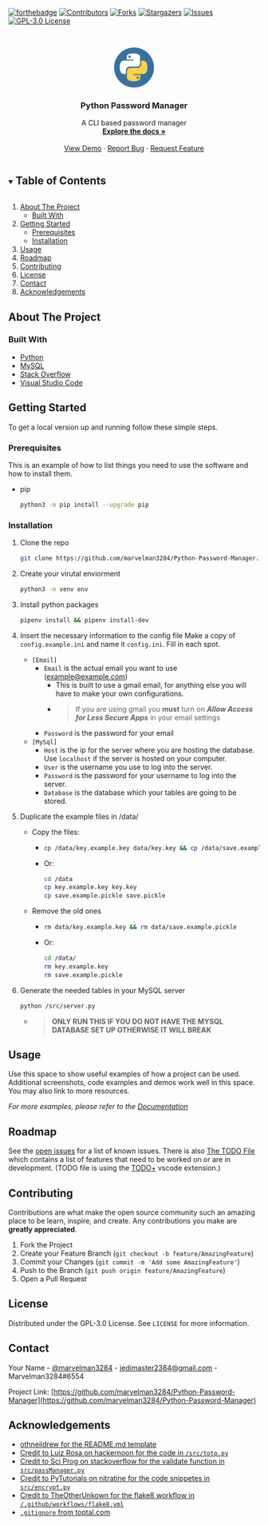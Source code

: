 <!--
*** Thanks for checking out the Best-README-Template. If you have a suggestion
*** that would make this better, please fork the repo and create a pull request
*** or simply open an issue with the tag "enhancement".
*** Thanks again! Now go create something AMAZING! :D
***
***
***
*** To avoid retyping too much info. Do a search and replace for the following:
*** marvelman3284, Python-Password-Manager, marvelman3284, jedimaster2384@gmail.com, Python Password Manager, A CLI based password manager created with python and mysq
-->



<!-- PROJECT SHIELDS -->
<!--
*** I'm using markdown "reference style" links for readability.
*** Reference links are enclosed in brackets [ ] instead of parentheses ( ).
*** See the bottom of this document for the declaration of the reference variables
*** for contributors-url, forks-url, etc. This is an optional, concise syntax you may use.
*** https://www.markdownguide.org/basic-syntax/#reference-style-links
-->

[![forthebadge](https://forthebadge.com/images/badges/made-with-python.svg)](https://www.python.org)
[![Contributors][contributors-shield]][contributors-url]
[![Forks][forks-shield]][forks-url]
[![Stargazers][stars-shield]][stars-url]
[![Issues][issues-shield]][issues-url]
[![GPL-3.0 License][license-shield]][license-url]

<!-- PROJECT LOGO -->
<br />
<p align="center">
    <a href="https://github.com/marvelman3284/Python-Password-Manager">
        <img src="images/logo.png" alt="Logo" width="80" height="80">
    </a>
    <h3 align="center">Python Password Manager</h3>
    <p align="center">
        A CLI based password manager
        <br />
        <a href="https://github.com/marvelman3284/Python-Password-Manager"><strong>Explore the docs »</strong></a>
        <br />
        <br />
        <a href="https://github.com/marvelman3284/Python-Password-Manager">View Demo</a>
        ·
        <a href="https://github.com/marvelman3284/Python-Password-Manager/issues">Report Bug</a>
        ·
        <a href="https://github.com/marvelman3284/Python-Password-Manager/issues">Request Feature</a>
    </p>
</p>



<!-- TABLE OF CONTENTS -->
<details open="open">
    <summary><h2 style="display: inline-block">Table of Contents</h2></summary>
    <ol>
        <li>
            <a href="#about-the-project">About The Project</a>
            <ul>
                <li><a href="#built-with">Built With</a></li>
            </ul>
        </li>
        <li>
            <a href="#getting-started">Getting Started</a>
            <ul>
                <li><a href="#prerequisites">Prerequisites</a></li>
                <li><a href="#installation">Installation</a></li>
            </ul>
        </li>
        <li><a href="#usage">Usage</a></li>
        <li><a href="#roadmap">Roadmap</a></li>
        <li><a href="#contributing">Contributing</a></li>
        <li><a href="#license">License</a></li>
        <li><a href="#contact">Contact</a></li>
        <li><a href="#acknowledgements">Acknowledgements</a></li>
    </ol>
</details>


<!-- ABOUT THE PROJECT -->
## About The Project

### Built With

* [Python](https://python.org)
* [MySQL](https://www.mysql.com/)
* [Stack Overflow](https://stackoverflow.com/)
* [Visual Studio Code](https://code.visualstudio.com)


<!-- GETTING STARTED -->
## Getting Started

To get a local version up and running follow these simple steps.

### Prerequisites

This is an example of how to list things you need to use the software and how to install them.
* pip

    ```sh
    python3 -m pip install --upgrade pip
    ```

### Installation

1. Clone the repo
     ```sh
     git clone https://github.com/marvelman3284/Python-Password-Manager.git
     ```
2. Create your virutal enviorment
     ```sh
     python3 -m venv env
     ```
3. Install python packages
     ```sh
     pipenv install && pipenv install-dev
     ```
4. Insert the necessary information to the config file
Make a copy of `config.example.ini` and name it `config.ini`. Fill in each spot.
   * `[Email]`
     * `Email` is the actual email you want to use (example@example.com)
       * This is built to use a gmail email, for anything else you will have to make your own configurations.
       *   > If you are using gmail you __must__ turn on **_Allow Access for Less Secure Apps_** in your email settings
     * `Password` is the password for your email
   * `[MySql]`
     * `Host` is the ip for the server where you are hosting the database. Use `localhost` if the server is hosted on your computer.
     * `User` is the username you use to log into the server.
     * `Password` is the password for your username to log into the server.
     * `Database` is the database which your tables are going to be stored.

5. Duplicate the example files in /data/
    * Copy the files:
      * ```sh
        cp /data/key.example.key data/key.key && cp /data/save.example.pickle save.pickle
        ```
      * Or: 
        ```sh
        cd /data
        cp key.example.key key.key
        cp save.example.pickle save.pickle
        ```
    * Remove the old ones
      * ```sh 
        rm data/key.example.key && rm data/save.example.pickle
        ```
      * Or:
        ```sh 
        cd /data/
        rm key.example.key
        rm save.example.pickle
        ```
6. Generate the needed tables in your MySQL server
    ```sh
    python /src/server.py
    ```
    * > **ONLY RUN THIS IF YOU DO NOT HAVE THE MYSQL DATABASE SET UP OTHERWISE IT WILL BREAK**


<!-- USAGE EXAMPLES -->
## Usage

Use this space to show useful examples of how a project can be used. Additional screenshots, code examples and demos work well in this space. You may also link to more resources.

_For more examples, please refer to the [Documentation](https://example.com)_



<!-- ROADMAP -->
## Roadmap

See the [open issues](https://github.com/marvelman3284/Python-Password-Manager/issues) for a list of known issues.
There is also [The TODO File](https://github.com/marvelman3284/Python-Password-Manager/TODO) which contains a list of features that need to be worked on or are in development. (TODO file is using the [TODO+](https://marketplace.visualstudio.com/items?itemName=fabiospampinato.vscode-todo-plus) vscode extension.) 


<!-- CONTRIBUTING -->
## Contributing

Contributions are what make the open source community such an amazing place to be learn, inspire, and create. Any contributions you make are **greatly appreciated**.

1. Fork the Project
2. Create your Feature Branch (`git checkout -b feature/AmazingFeature`)
3. Commit your Changes (`git commit -m 'Add some AmazingFeature'`)
4. Push to the Branch (`git push origin feature/AmazingFeature`)
5. Open a Pull Request



<!-- LICENSE -->
## License

Distributed under the GPL-3.0 License. See `LICENSE` for more information.



<!-- CONTACT -->
## Contact

Your Name - [@marvelman3284](https://twitter.com/marvelman3284) - jedimaster2384@gmail.com - Marvelman3284#6554

Project Link: [https://github.com/marvelman3284/Python-Password-Manager](https://github.com/marvelman3284/Python-Password-Manager)



<!-- ACKNOWLEDGEMENTS -->
## Acknowledgements

* [othneildrew for the README.md template](https://github.com/othneildrew/Best-README-Template/blob/master/BLANK_README.md)
* [Credit to Luiz Rosa on hackernoon for the code in `/src/totp.py`](https://hackernoon.com/implementing-2fa-how-time-based-one-time-password-actually-works-with-python-examples-cm1m3ywt)
* [Credit to Sci Prog on stackoverflow for the validate function in `src/passManager.py`](https://stackoverflow.com/questions/35857967/python-password-requirement-program)
* [Credit to PyTutorials on nitratine for the code snippetes in `src/encrypt.py`](https://nitratine.net/blog/post/encryption-and-decryption-in-python/)
* [Credit to TheOtherUnkown for the flake8 workflow in `/.github/workflows/flake8.yml`](https://github.com/TheOtherUnknown/Malcolm-next/blob/master/.github/workflows/flake8.yml)
* [`.gitignore` from toptal.com](https://www.toptal.com/developers/gitignore/api/python,vscode,archlinuxpackages)






<!-- MARKDOWN LINKS & IMAGES -->
<!-- https://www.markdownguide.org/basic-syntax/#reference-style-links -->
[contributors-shield]: https://img.shields.io/github/contributors/marvelman3284/Python-Password-Manager.svg?style=for-the-badge
[contributors-url]: https://github.com/marvelman3284/Python-Password-Manager/graphs/contributors
[forks-shield]: https://img.shields.io/github/forks/marvelman3284/Python-Password-Manager.svg?style=for-the-badge
[forks-url]: https://github.com/marvelman3284/Python-Password-Manager/network/members
[stars-shield]: https://img.shields.io/github/stars/marvelman3284/Python-Password-Manager.svg?style=for-the-badge
[stars-url]: https://github.com/marvelman3284/Python-Password-Manager/stargazers
[issues-shield]: https://img.shields.io/github/issues/marvelman3284/Python-Password-Manager.svg?style=for-the-badge
[issues-url]: https://github.com/marvelman3284/Python-Password-Manager/issues
[license-shield]: https://img.shields.io/github/license/marvelman3284/Python-Password-Manager.svg?style=for-the-badge
[license-url]: https://github.com/marvelman3284/Python-Password-Manager/blob/master/LICENSE.txt
